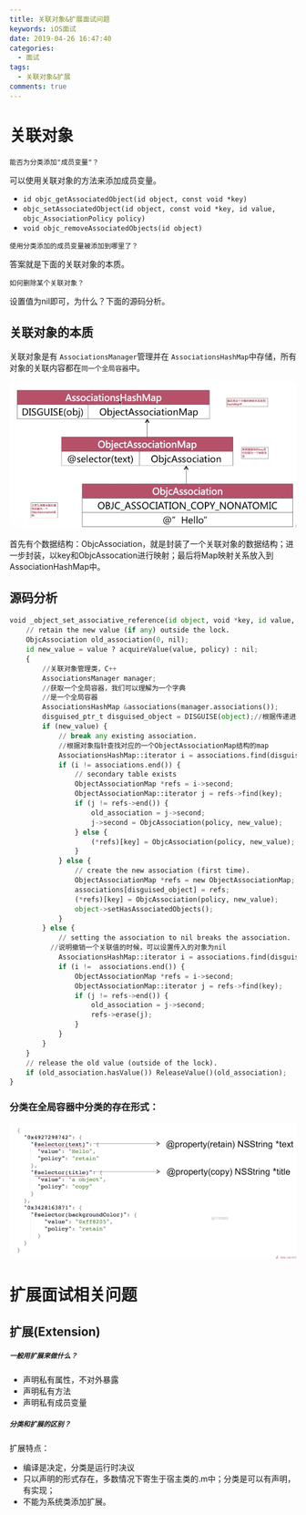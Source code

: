 ```yaml
---
title: 关联对象&扩展面试问题
keywords: iOS面试
date: 2019-04-26 16:47:40
categories: 
  - 面试
tags:
  - 关联对象&扩展
comments: true
---
```


# 关联对象

`能否为分类添加"成员变量"？`

可以使用关联对象的方法来添加成员变量。

- `id objc_getAssociatedObject(id object, const void *key)`
- `objc_setAssociatedObject(id object, const void *key, id value, objc_AssociationPolicy policy)`
- `void objc_removeAssociatedObjects(id object)`

`使用分类添加的成员变量被添加到哪里了？`

答案就是下面的关联对象的本质。

`如何删除某个关联对象？`

设置值为nil即可，为什么？下面的源码分析。

## 关联对象的本质

关联对象是有 `AssociationsManager`管理并在 `AssociationsHashMap`中存储，所有对象的关联内容都在`同一个全局容器`中。

![4-2-1](https://raw.githubusercontent.com/HaviLee/Blog-Images/master/Tech/4-2-3.png)

首先有个数据结构：ObjcAssociation，就是封装了一个关联对象的数据结构；进一步封装，以key和ObjcAssocation进行映射；最后将Map映射关系放入到AssociationHashMap中。

## 源码分析

```python
void _object_set_associative_reference(id object, void *key, id value, uintptr_t policy) {
    // retain the new value (if any) outside the lock.
    ObjcAssociation old_association(0, nil);
    id new_value = value ? acquireValue(value, policy) : nil;
    {
      	//关联对象管理类，C++
        AssociationsManager manager;
      	//获取一个全局容器，我们可以理解为一个字典
      	//是一个全局容器
        AssociationsHashMap &associations(manager.associations());
        disguised_ptr_t disguised_object = DISGUISE(object);//根据传递进来的对象进行取反，作为关联的值
        if (new_value) {
            // break any existing association.
          	//根据对象指针查找对应的一个ObjectAssociationMap结构的map
            AssociationsHashMap::iterator i = associations.find(disguised_object);
            if (i != associations.end()) {
                // secondary table exists
                ObjectAssociationMap *refs = i->second;
                ObjectAssociationMap::iterator j = refs->find(key);
                if (j != refs->end()) {
                    old_association = j->second;
                    j->second = ObjcAssociation(policy, new_value);
                } else {
                    (*refs)[key] = ObjcAssociation(policy, new_value);
                }
            } else {
                // create the new association (first time).
                ObjectAssociationMap *refs = new ObjectAssociationMap;
                associations[disguised_object] = refs;
                (*refs)[key] = ObjcAssociation(policy, new_value);
                object->setHasAssociatedObjects();
            }
        } else {
            // setting the association to nil breaks the association.
          //说明撤销一个关联值的时候，可以设置传入的对象为nil
            AssociationsHashMap::iterator i = associations.find(disguised_object);
            if (i !=  associations.end()) {
                ObjectAssociationMap *refs = i->second;
                ObjectAssociationMap::iterator j = refs->find(key);
                if (j != refs->end()) {
                    old_association = j->second;
                    refs->erase(j);
                }
            }
        }
    }
    // release the old value (outside of the lock).
    if (old_association.hasValue()) ReleaseValue()(old_association);
}
```

### 分类在全局容器中分类的存在形式：

![4-2-4](https://raw.githubusercontent.com/HaviLee/Blog-Images/master/Tech/4-2-4.png)

# 扩展面试相关问题

## 扩展(Extension)

##### `一般用扩展来做什么？`

- 声明私有属性，不对外暴露
- 声明私有方法
- 声明私有成员变量

##### `分类和扩展的区别？`

扩展特点：

- 编译是决定，分类是运行时决议
- 只以声明的形式存在，多数情况下寄生于宿主类的.m中；分类是可以有声明，有实现；
- 不能为系统类添加扩展。

